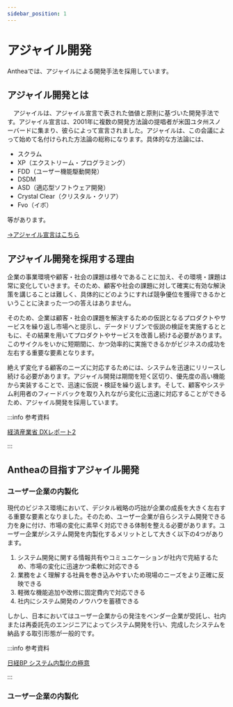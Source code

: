 ```yaml
---
sidebar_position: 1
---
```


# アジャイル開発

Antheaでは、アジャイルによる開発手法を採用しています。

## アジャイル開発とは

　アジャイルは、アジャイル宣言で表された価値と原則に基づいた開発手法です。アジャイル宣言は、2001年に複数の開発方法論の提唱者が米国ユタ州スノーバードに集まり、彼らによって宣言されました。アジャイルは、この会議によって始めて名付けられた方法論の総称になります。具体的な方法論には、

- スクラム
- XP（エクストリーム・プログラミング）
- FDD（ユーザー機能駆動開発）
- DSDM
- ASD（適応型ソフトウェア開発）
- Crystal Clear（クリスタル・クリア）
- Fvo（イボ）

等があります。

[→アジャイル宣言はこちら](https://agilemanifesto.org/iso/ja/manifesto.html)

## アジャイル開発を採用する理由

企業の事業環境や顧客・社会の課題は様々であることに加え、その環境・課題は常に変化していきます。そのため、顧客や社会の課題に対して確実に有効な解決策を講じることは難しく、具体的にどのようにすれば競争優位を獲得できるかということに決まった一つの答えはありません。

そのため、企業は顧客・社会の課題を解決するための仮説となるプロダクトやサービスを繰り返し市場へと提示し、データドリブンで仮説の検証を実施するとともに、その結果を用いてプロダクトやサービスを改善し続ける必要があります。このサイクルをいかに短期間に、かつ効率的に実施できるかがビジネスの成功を左右する重要な要素となります。

絶えず変化する顧客のニーズに対応するためには、システムを迅速にリリースし続ける必要があります。アジャイル開発は期間を短く区切り、優先度の高い機能から実装することで、迅速に仮説・検証を繰り返します。そして、顧客やシステム利用者のフィードバックを取り入れながら変化に迅速に対応することができるため、アジャイル開発を採用しています。

:::info 参考資料

[経済産業省 DXレポート2](https://www.meti.go.jp/press/2020/12/20201228004/20201228004.html)

:::

## Antheaの目指すアジャイル開発

### ユーザー企業の内製化

現代のビジネス環境において、デジタル戦略の巧拙が企業の成長を大きく左右する重要な要素となりました。そのため、ユーザー企業が自らシステム開発できる力を身に付け、市場の変化に素早く対応できる体制を整える必要があります。ユーザー企業がシステム開発を内製化するメリットとして大きく以下の4つがあります。

1. システム開発に関する情報共有やコミュニケーションが社内で完結するため、市場の変化に迅速かつ柔軟に対応できる
2. 業務をよく理解する社員を巻き込みやすいため現場のニーズをより正確に反映できる
3. 軽微な機能追加や改修に固定費内で対応できる
4. 社内にシステム開発のノウハウを蓄積できる

しかし、日本においてはユーザー企業からの発注をベンダー企業が受託し、社内または再委託先のエンジニアによってシステム開発を行い、完成したシステムを納品する取引形態が一般的です。

:::info 参考資料

[日経BP システム内製化の極意](https://www.nikkeibp.co.jp/atclpubmkt/book/22/285660/)

:::

### ユーザー企業の内製化

